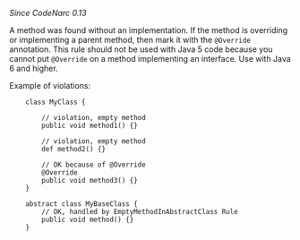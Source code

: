 *Since CodeNarc 0.13*

A method was found without an implementation. If the method is
overriding or implementing a parent method, then mark it with the
`@Override` annotation. This rule should not be used with Java 5 code
because you cannot put `@Override` on a method implementing an
interface. Use with Java 6 and higher.

Example of violations:

``` 
    class MyClass {

        // violation, empty method
        public void method1() {}

        // violation, empty method
        def method2() {}

        // OK because of @Override
        @Override
        public void method3() {}
    }

    abstract class MyBaseClass {
        // OK, handled by EmptyMethodInAbstractClass Rule
        public void method() {}
    }
```
